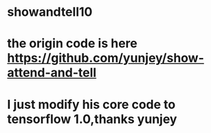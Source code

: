# showandtell10
# the origin code is here https://github.com/yunjey/show-attend-and-tell
# I just modify his core code to tensorflow 1.0,thanks yunjey
